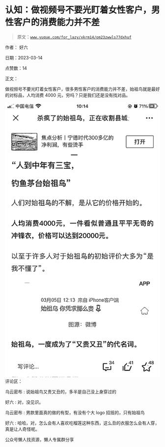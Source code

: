# 认知：做视频号不要光盯着女性客户，男性客户的消费能力并不差

> 原文：[`www.yuque.com/for_lazy/xkrm14/om23zwwls77dxhuf`](https://www.yuque.com/for_lazy/xkrm14/om23zwwls77dxhuf)



作者： 好六



日期：2023-03-14



点赞数：14

<ne-hole id="uc75caf4f" data-lake-id="uc75caf4f">

正文：



做视频号不要光盯着女性客户，很多男性客户的消费能力并不差，始祖鸟就是最好的对标品，人均消费 4000 元，穷吗？只是我们还是没有找对品。



![](img/1d7226d1ffa88c557393ead71d604fad.png)  <ne-hole id="uf25b856d" data-lake-id="uf25b856d"><ne-p id="u588e47c8" data-lake-id="u588e47c8">评论区：



乌云密布 : 说始祖鸟又贵又丑的，多半是自己没上身穿过的



好六 : 对，没见识。



乌云密布 : 男款里面真的做的有型，有没有个大 logo 招摇的，只有始祖鸟



好六 : 哈哈，对，怎么会有人喜欢吃榴莲这种东西，这么丑的衣服怎么会有人穿，真是让人奇怪呢。

<ne-hole id="u0bde5beb" data-lake-id="u0bde5beb">

公众号懒人找资源，懒人专属群分享

</ne-hole></ne-hole></ne-p></ne-hole>